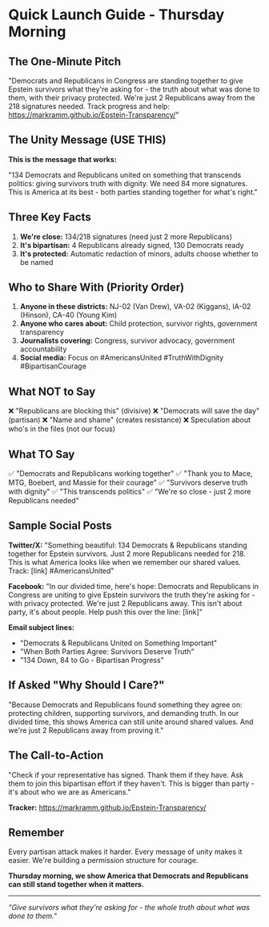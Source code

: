 # Quick Launch Guide - Thursday Morning

## The One-Minute Pitch

"Democrats and Republicans in Congress are standing together to give Epstein survivors what they're asking for - the truth about what was done to them, with their privacy protected. We're just 2 Republicans away from the 218 signatures needed. Track progress and help: https://markramm.github.io/Epstein-Transparency/"

## The Unity Message (USE THIS)

**This is the message that works:**

"134 Democrats and Republicans united on something that transcends politics: giving survivors truth with dignity. We need 84 more signatures. This is America at its best - both parties standing together for what's right."

## Three Key Facts

1. **We're close:** 134/218 signatures (need just 2 more Republicans)
2. **It's bipartisan:** 4 Republicans already signed, 130 Democrats ready
3. **It's protected:** Automatic redaction of minors, adults choose whether to be named

## Who to Share With (Priority Order)

1. **Anyone in these districts:** NJ-02 (Van Drew), VA-02 (Kiggans), IA-02 (Hinson), CA-40 (Young Kim)
2. **Anyone who cares about:** Child protection, survivor rights, government transparency
3. **Journalists covering:** Congress, survivor advocacy, government accountability
4. **Social media:** Focus on #AmericansUnited #TruthWithDignity #BipartisanCourage

## What NOT to Say

❌ "Republicans are blocking this" (divisive)
❌ "Democrats will save the day" (partisan)
❌ "Name and shame" (creates resistance)
❌ Speculation about who's in the files (not our focus)

## What TO Say

✅ "Democrats and Republicans working together"
✅ "Thank you to Mace, MTG, Boebert, and Massie for their courage"
✅ "Survivors deserve truth with dignity"
✅ "This transcends politics"
✅ "We're so close - just 2 more Republicans needed"

## Sample Social Posts

**Twitter/X:**
"Something beautiful: 134 Democrats & Republicans standing together for Epstein survivors. Just 2 more Republicans needed for 218. This is what America looks like when we remember our shared values. Track: [link] #AmericansUnited"

**Facebook:**
"In our divided time, here's hope: Democrats and Republicans in Congress are uniting to give Epstein survivors the truth they're asking for - with privacy protected. We're just 2 Republicans away. This isn't about party, it's about people. Help push this over the line: [link]"

**Email subject lines:**
- "Democrats & Republicans United on Something Important"
- "When Both Parties Agree: Survivors Deserve Truth"
- "134 Down, 84 to Go - Bipartisan Progress"

## If Asked "Why Should I Care?"

"Because Democrats and Republicans found something they agree on: protecting children, supporting survivors, and demanding truth. In our divided time, this shows America can still unite around shared values. And we're just 2 Republicans away from proving it."

## The Call-to-Action

"Check if your representative has signed. Thank them if they have. Ask them to join this bipartisan effort if they haven't. This is bigger than party - it's about who we are as Americans."

**Tracker:** https://markramm.github.io/Epstein-Transparency/

## Remember

Every partisan attack makes it harder.
Every message of unity makes it easier.
We're building a permission structure for courage.

**Thursday morning, we show America that Democrats and Republicans can still stand together when it matters.**

---

*"Give survivors what they're asking for - the whole truth about what was done to them."*